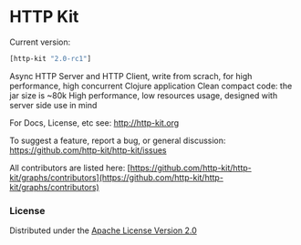 # HTTP Kit

Current version:

```clj
[http-kit "2.0-rc1"]
```

Async HTTP Server and HTTP Client, write from scrach, for high performance, high concurrent Clojure application
Clean compact code: the jar size is ~80k
High performance, low resources usage, designed with server side use in mind

For Docs, License, etc  see: http://http-kit.org

To suggest a feature, report a bug, or general discussion: https://github.com/http-kit/http-kit/issues

All contributors are listed here: [https://github.com/http-kit/http-kit/graphs/contributors](https://github.com/http-kit/http-kit/graphs/contributors)

### License

 Distributed under the [Apache License Version 2.0](http://www.apache.org/licenses/LICENSE-2.0.html)
